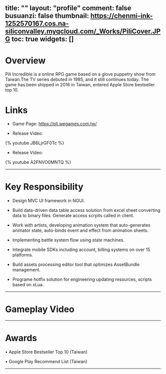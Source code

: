 ﻿title: ""
layout: "profile"
comment: false
busuanzi: false
thumbnail: https://chenmi-ink-1252570167.cos.na-siliconvalley.myqcloud.com/_Works/PiliCover.JPG
toc: true
widgets: []
---


# Overview

Pili Incredible is a online RPG game based on a glove puppetry show from Taiwan.The TV series debuted in 1985, and it still continues today. The game has been shipped in 2016 in Taiwan, entered Apple Store bestseller top 10.

# Links

- Game Page: https://pli.wegames.com.tw/

- Release Video: 

{% youtube JB6LjrGF0Tc %}

- Release Video: 

{% youtube A2FNVO0MNTQ %}

---
# Key Responsibility

- Design MVC UI framework in NGUI.

- Build data-driven data table access solution from excel sheet converting data to binary files. Generate access scrpits called in client. 
  
- Work with artists, developing animation system that auto-generates animator state, auto-binds event and effect from animation sheets.
 
-  Implementing battle system flow using state machines.

- Integrate mobile SDKs including account, billing systems on over 15 platforms.

-  Build assets processing editor tool that optimizes AssetBundle management. 
-  Programe hotfix solution for engineering updating resources, scripts based on xLua.


---
# Gameplay Video



---
# Awards

• Apple Store Bestseller Top 10 (Taiwan)

• Google Play Recommend List (Taiwan)

---
